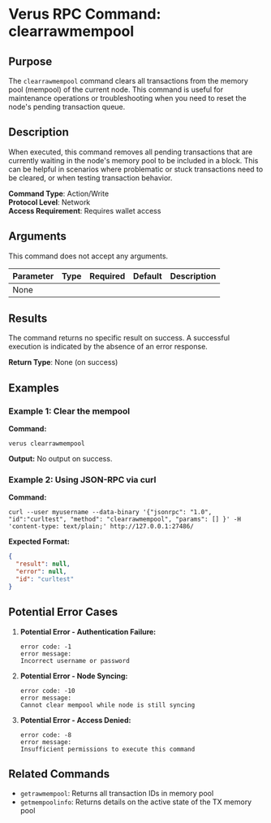 # Verus RPC Command: clearrawmempool

## Purpose
The `clearrawmempool` command clears all transactions from the memory pool (mempool) of the current node. This command is useful for maintenance operations or troubleshooting when you need to reset the node's pending transaction queue.

## Description
When executed, this command removes all pending transactions that are currently waiting in the node's memory pool to be included in a block. This can be helpful in scenarios where problematic or stuck transactions need to be cleared, or when testing transaction behavior.

**Command Type**: Action/Write  
**Protocol Level**: Network  
**Access Requirement**: Requires wallet access

## Arguments
This command does not accept any arguments.

| Parameter | Type | Required | Default | Description |
|-----------|------|----------|---------|-------------|
| None | | | | |

## Results
The command returns no specific result on success. A successful execution is indicated by the absence of an error response.

**Return Type**: None (on success)

## Examples

### Example 1: Clear the mempool

**Command:**
```
verus clearrawmempool
```

**Output:**
No output on success.

### Example 2: Using JSON-RPC via curl

**Command:**
```
curl --user myusername --data-binary '{"jsonrpc": "1.0", "id":"curltest", "method": "clearrawmempool", "params": [] }' -H 'content-type: text/plain;' http://127.0.0.1:27486/
```

**Expected Format:**
```json
{
  "result": null,
  "error": null,
  "id": "curltest"
}
```

## Potential Error Cases

1. **Potential Error - Authentication Failure:**
   ```
   error code: -1
   error message:
   Incorrect username or password
   ```

2. **Potential Error - Node Syncing:**
   ```
   error code: -10
   error message:
   Cannot clear mempool while node is still syncing
   ```

3. **Potential Error - Access Denied:**
   ```
   error code: -8
   error message:
   Insufficient permissions to execute this command
   ```

## Related Commands
- `getrawmempool`: Returns all transaction IDs in memory pool
- `getmempoolinfo`: Returns details on the active state of the TX memory pool
